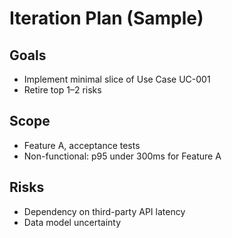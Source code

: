 # Iteration Plan (Sample)

## Goals

- Implement minimal slice of Use Case UC-001
- Retire top 1–2 risks

## Scope

- Feature A, acceptance tests
- Non-functional: p95 under 300ms for Feature A

## Risks

- Dependency on third-party API latency
- Data model uncertainty
